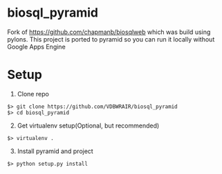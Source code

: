 # biosql_pyramid

Fork of https://github.com/chapmanb/biosqlweb which was build using pylons.
This project is ported to pyramid so you can run it locally without Google Apps Engine

# Setup

1. Clone repo

```
$> git clone https://github.com/VDBWRAIR/biosql_pyramid
$> cd biosql_pyramid
```

2. Get virtualenv setup(Optional, but recommended)

```
$> virtualenv .
```

3. Install pyramid and project

```
$> python setup.py install
```
